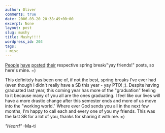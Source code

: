 ```yaml
---
author: Oliver
comments: true
date: 2006-03-20 20:38:49+00:00
excerpt: None
layout: post
slug: mushy
title: Mushy!!!!
wordpress_id: 204
tags:
- misc
---
```


<a href="http://www.xanga.com/chix0rgirl/460309308/the-rest-of-spring-break-2006.html">People</a> <a href="http://www.xanga.com/Pancy/459778014/forever-and-ever.html">have</a> <a href="http://www.bamboovanpoo.com/archives/2006/03/spring_break_06.html">posted</a> <a href="http://www.xanga.com/ochs/457750955/beach.html">their</a> respective spring break/"yay friends!" posts, so here's mine. =)

This definitely has been one of, if not the best, spring breaks I've ever had (even though I didn't really have a SB this year - yay PTO! ;).  Despite having graduated last year, this coming year has more of the "graduation" feeling to it because many of you all are the ones graduating.  I feel like our lives will have a more drastic change after this semester ends and more of us move into the "working world."  Where ever God sends you all in the next few months, I'm happy to call each and every one of you my friends.  This was the last SB for a lot of you, thanks for sharing it with me. =)

<i>"Heart!"</i> -Ma-ti